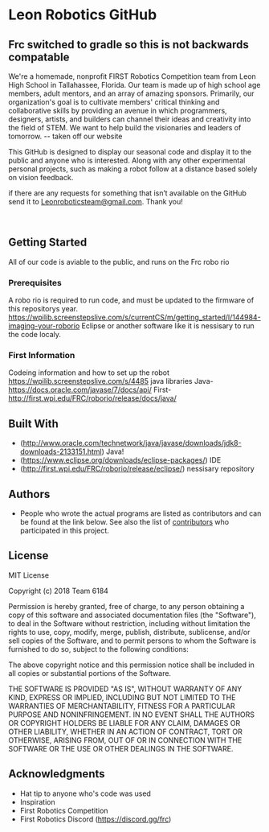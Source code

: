 # Leon Robotics GitHub
## Frc switched to gradle so this is not backwards compatable

We're a homemade, nonprofit FIRST Robotics Competition team from Leon High School in Tallahassee, Florida. Our team is made up of high 
school age members, adult mentors, and an array of amazing sponsors. Primarily, our organization's goal is to cultivate members' 
critical thinking and collaborative skills by providing an avenue in which programmers, designers, artists, and builders can channel 
their ideas and creativity into the field of STEM. We want to help build the visionaries and leaders of tomorrow. -- taken off our website

This GitHub is designed to display our seasonal code and display it to the public and anyone who is interested. Along with any other
experimental personal projects, such as making a robot follow at a distance based solely on vision feedback. 

if there are any requests for something that isn’t available on the GitHub send it to Leonroboticsteam@gmail.com.
Thank you!

​
## Getting Started

All of our code is aviable to the public, and runs on the Frc robo rio

### Prerequisites

A robo rio is required to run code, and must be updated to the firmware of this repositorys year.
https://wpilib.screenstepslive.com/s/currentCS/m/getting_started/l/144984-imaging-your-roborio
Eclipse or another software like it is nessisary to run the code localy.



### First Information
Codeing information and how to set up the robot
https://wpilib.screenstepslive.com/s/4485
java libraries
Java- https://docs.oracle.com/javase/7/docs/api/
First- http://first.wpi.edu/FRC/roborio/release/docs/java/


## Built With

*  (http://www.oracle.com/technetwork/java/javase/downloads/jdk8-downloads-2133151.html) Java!
*  (https://www.eclipse.org/downloads/eclipse-packages/) IDE
*  (http://first.wpi.edu/FRC/roborio/release/eclipse/) nessisary repository




## Authors

* People who wrote the actual programs are listed as contributors and can be found at the link below.
See also the list of [contributors](https://github.com/your/project/contributors) who participated in this project.

## License
MIT License

Copyright (c) 2018 Team 6184

Permission is hereby granted, free of charge, to any person obtaining a copy
of this software and associated documentation files (the "Software"), to deal
in the Software without restriction, including without limitation the rights
to use, copy, modify, merge, publish, distribute, sublicense, and/or sell
copies of the Software, and to permit persons to whom the Software is
furnished to do so, subject to the following conditions:

The above copyright notice and this permission notice shall be included in all
copies or substantial portions of the Software.

THE SOFTWARE IS PROVIDED "AS IS", WITHOUT WARRANTY OF ANY KIND, EXPRESS OR
IMPLIED, INCLUDING BUT NOT LIMITED TO THE WARRANTIES OF MERCHANTABILITY,
FITNESS FOR A PARTICULAR PURPOSE AND NONINFRINGEMENT. IN NO EVENT SHALL THE
AUTHORS OR COPYRIGHT HOLDERS BE LIABLE FOR ANY CLAIM, DAMAGES OR OTHER
LIABILITY, WHETHER IN AN ACTION OF CONTRACT, TORT OR OTHERWISE, ARISING FROM,
OUT OF OR IN CONNECTION WITH THE SOFTWARE OR THE USE OR OTHER DEALINGS IN THE
SOFTWARE.


## Acknowledgments

* Hat tip to anyone who's code was used
* Inspiration
* First Robotics Competition
* First Robotics Discord (https://discord.gg/frc)
